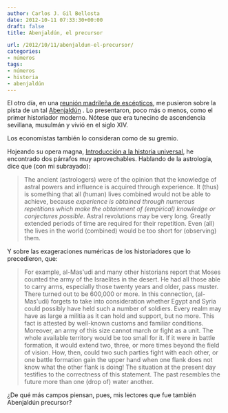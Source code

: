 ```yaml
---
author: Carlos J. Gil Bellosta
date: 2012-10-11 07:33:30+00:00
draft: false
title: Abenjaldún, el precursor

url: /2012/10/11/abenjaldun-el-precursor/
categories:
- números
tags:
- números
- historia
- abenjaldún
---
```


El otro día, en una [reunión madrileña de escépticos](http://todoloqueseaverdad.blogspot.com.es/2012/10/la-edad-media-en-escepticos-en-el-pub.html), me pusieron sobre la pista de un tal [Abenjaldún](http://es.wikipedia.org/wiki/Ibn_Jald%C3%BAn) . Lo presentaron, poco más o menos, como el primer historiador moderno. Nótese que era tunecino de ascendencia sevillana, musulmán y vivió en el siglo XIV.

Los economistas también lo consideran como de su gremio.

Hojeando su opera magna, [Introducción a la historia universal](http://es.wikipedia.org/wiki/Muqaddima), he encontrado dos párrafos muy aprovechables. Hablando de la astrología, dice que (con mi subrayado):

>The ancient (astrologers) were of the opinion that the knowledge of astral powers and influence is acquired through experience. It (thus) is something that all (human) lives combined would not be able to achieve, because _experience is obtained through numerous repetitions which make the obtainment of (empirical) knowledge or conjectures possible_. Astral revolutions may be very long. Greatly extended periods of time are required for their repetition. Even (all) the lives in the world (combined) would be too short for (observing) them.

Y sobre las exageraciones numéricas de los historiadores que lo precedieron, que:

>For example, al-Mas'udi and many other historians report that Moses counted the army of the Israelites in the desert. He had all those able to carry arms, especially those twenty years and older, pass muster. There turned out to be 600,000 or more. In this connection, (al-Mas'udi) forgets to take into consideration whether Egypt and Syria could possibly have held such a number of soldiers. Every realm may have as large a militia as it can hold and support, but no more. This fact is attested by well-known customs and familiar conditions. Moreover, an army of this size cannot march or fight as a unit. The whole available territory would be too small for it. If it were in battle formation, it would extend two, three, or more times beyond the field of vision. How, then, could two such parties fight with each other, or one battle formation gain the upper hand when one flank does not know what the other flank is doing! The situation at the present day testifies to the correctness of this statement. The past resembles the future more than one (drop of) water another.

¿De qué más campos piensan, pues, mis lectores que fue también Abenjaldún precursor?
